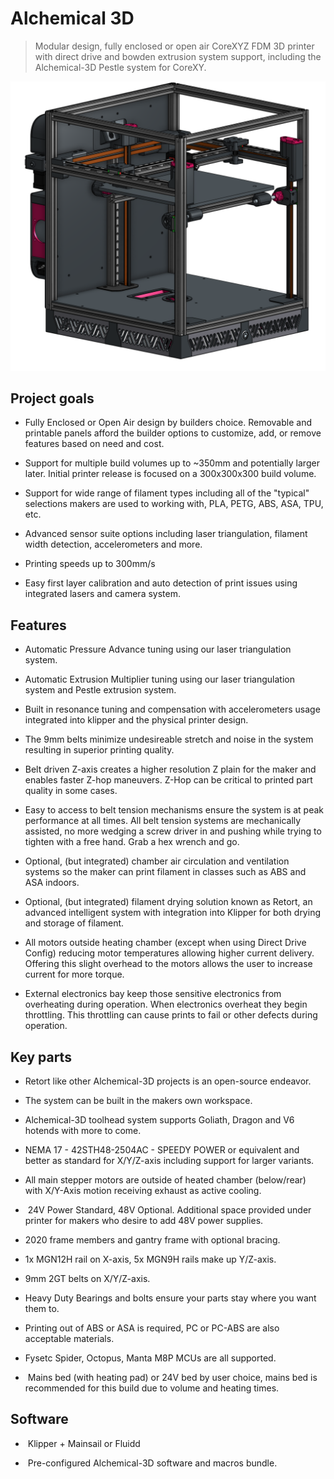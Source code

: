 # Alchemical 3D

> Modular design, fully enclosed or open air CoreXYZ FDM 3D printer with direct drive and bowden extrusion system support, including the Alchemical-3D Pestle system for CoreXY.

 ![Alchemical Core Teaser](/assets/images/img_core/alchemical-3d_core.png)

## Project goals

- Fully Enclosed or Open Air design by builders choice.  Removable and printable panels afford the builder options to customize, add, or remove features based on need and cost.

- Support for multiple build volumes up to ~350mm and potentially larger later.   Initial printer release is focused on a 300x300x300 build volume.

- Support for wide range of filament types including all of the "typical" selections makers are used to working with, PLA, PETG, ABS, ASA, TPU, etc.

- Advanced sensor suite options including laser triangulation, filament width detection, accelerometers and more.

- Printing speeds up to 300mm/s

- Easy first layer calibration and auto detection of print issues using integrated lasers and camera system.


## Features


- Automatic Pressure Advance tuning using our laser triangulation system.

- Automatic Extrusion Multiplier tuning using our laser triangulation system and Pestle extrusion system.

- Built in resonance tuning and compensation with accelerometers usage integrated into klipper and the physical printer design.

- The 9mm belts minimize undesireable stretch and noise in the system resulting in superior printing quality.

- Belt driven Z-axis creates a higher resolution Z plain for the maker and enables faster Z-hop maneuvers.  Z-Hop can be critical to printed part quality in some cases.

- Easy to access to belt tension mechanisms ensure the system is at peak performance at all times.   All belt tension systems are mechanically assisted, no more wedging a screw driver in and pushing while trying to tighten with a free hand.  Grab a hex wrench and go.

- Optional, (but integrated) chamber air circulation and ventilation systems so the maker can print filament in classes such as ABS and ASA indoors.

- Optional, (but integrated) filament drying solution known as Retort, an advanced intelligent system with integration into Klipper for both drying and storage of filament.

- All motors outside heating chamber (except when using Direct Drive Config) reducing motor temperatures allowing higher current delivery.  Offering this slight overhead to the motors allows the user to increase current for more torque.

- External electronics bay keep those sensitive electronics from overheating during operation.  When electronics overheat they begin throttling.  This throttling can cause prints to fail or other defects during operation.  


## Key parts

- Retort like other Alchemical-3D projects is an open-source endeavor.

- The system can be built in the makers own workspace.

- Alchemical-3D toolhead system supports Goliath, Dragon and V6 hotends with more to come.

- NEMA 17 - 42STH48-2504AC - SPEEDY POWER or equivalent and better as standard for X/Y/Z-axis including support for larger variants.

- All main stepper motors are outside of heated chamber (below/rear) with X/Y-Axis motion receiving exhaust as active cooling.

-  24V Power Standard, 48V Optional.   Additional space provided under printer for makers who desire to add 48V power supplies.

- 2020 frame members and gantry frame with optional bracing.

- 1x MGN12H rail on X-axis, 5x MGN9H rails make up Y/Z-axis.

- 9mm 2GT belts on X/Y/Z-axis.

- Heavy Duty Bearings and bolts ensure your parts stay where you want them to.

- Printing out of ABS or ASA is required, PC or PC-ABS are also acceptable materials.

- Fysetc Spider, Octopus, Manta M8P MCUs are all supported.



-  Mains bed (with heating pad) or 24V bed by user choice, mains bed is recommended for this build due to volume and heating times.

## Software

-  Klipper + Mainsail or Fluidd

-  Pre-configured Alchemical-3D software and macros bundle.
